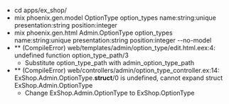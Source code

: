 - cd apps/ex_shop/
- mix phoenix.gen.model OptionType option_types name:string:unique presentation:string position:integer
- mix phoenix.gen.html Admin.OptionType option_types name:string:unique presentation:string position:integer --no-model
- ** (CompileError) web/templates/admin/option_type/edit.html.eex:4: undefined function option_type_path/3
  - Substitute option_type_path with admin_option_type_path
- ** (CompileError) web/controllers/admin/option_type_controller.ex:14: ExShop.Admin.OptionType.__struct__/0 is undefined, cannot expand struct ExShop.Admin.OptionType
  - Change ExShop.Admin.OptionType to ExShop.OptionType

